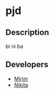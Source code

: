 # pjd

## Description
bi ni ba 

## Developers 
- [Mirim](https://github.com/ilmirim)
- [Nikita](https://github.com/Avatar-cod)
